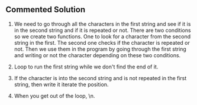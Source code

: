 ## Commented Solution


1. We need to go through all the characters in the first string and see if it is in the second string and if it is repeated or not.
   There are two conditions so we create two functions.
   One to look for a character from the second string in the first.
   The second one checks if the character is repeated or not.
   Then we use them in the program by going through the first string and writing or not the character depending on these two conditions.

2. Loop to run the first string while we don't find the end of it.
3. If the character is into the second string and is not repeated in the first string, then write it iterate the position.
4. When you get out of the loop, \n.  
